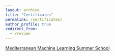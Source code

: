 ```yaml
---
layout: archive
title: "Certificates"
permalink: /certificates/
author_profile: true
redirect_from:
  - /resume
---
```


[Mediterranean Machine Learning Summer School](http://kouatemuhamed.github.io/files/certificatedm.pdf)
